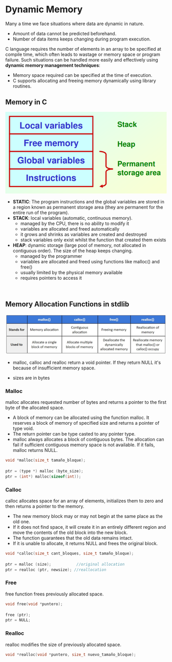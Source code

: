 # Dynamic Memory
Many a time we face situations where data are dynamic in nature.
- Amount of data cannot be predicted
beforehand. 
- Number of data items keeps changing during program execution.

C language requires the number of elements
in an array to be specified at compile time, which often leads to wastage or memory space or program failure. Such situations can be handled more easily and effectively using **dynamic memory management techniques**:
- Memory space required can be specified at the time of execution. 
- C supports allocating and freeing memory dynamically using library routines.

## Memory in C

![memory](./img/memory.png)

* **STATIC**: The program instructions and the global variables are stored in a region known as permanent storage area (they are permanent for the entire run of the program).
* **STACK**: local variables (automatic, continuous memory).
    * managed by the CPU, there is no ability to modify it
    * variables are allocated and freed automatically
    * it grows and shrinks as variables are created and destroyed
    * stack variables only exist whilst the function that created them exists 
* **HEAP**: dynamic storage (large pool of memory, not allocated in contiguous order). The size of the heap keeps changing.
    * managed by the programmer
    * variables are allocated and freed using functions like malloc() and free()
    * usually limited by the physical memory available
    * requires pointers to access it
  

<br>

## Memory Allocation Functions in stdlib

![functions](./img/memory_functions.jpg)

* malloc, calloc and realloc return a void pointer. If they return NULL it's because of insufficient memory space.

* sizes are in bytes

### Malloc
malloc allocates requested number of bytes and returns a pointer to the first byte of the allocated space. 
* A block of memory can be allocated using
the function malloc. It reserves a block of memory of specified size and returns a pointer of type void.
* The return pointer can be type casted to any pointer type.
* malloc always allocates a block of contiguous bytes. The allocation can fail if sufficient contiguous memory space is not available. If it fails, malloc returns NULL.
``` c
void *malloc(size_t tamaño_bloque);

ptr = (type *) malloc (byte_size);
ptr = (int*) malloc(sizeof(int));
```

### Calloc
calloc allocates space for an array of elements, initializes them to zero and then returns a pointer to the memory.
* The new memory block may or may not begin at the same place as the old one.
* If it does not find space, it will create it in an entirely different region and move the contents of the old block into the new block.
* The function guarantees that the old data remains intact.
* If it is unable to allocate, it returns NULL and frees the original block.
``` c
void *calloc(size_t cant_bloques, size_t tamaño_bloque);

ptr = malloc (size);           //original allocation
ptr = realloc (ptr, newsize); //reallocation
```

### Free
free function frees previously allocated space.
``` c
void free(void *puntero); 

free (ptr);
ptr = NULL;
```

### Realloc 
realloc modifies the size of previously allocated space.

``` c
void *realloc(void *puntero, size_t nuevo_tamaño_bloque);


```




``` c
```


``` c
```


``` c
```